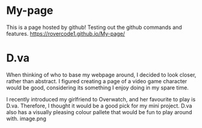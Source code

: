 # My-page
This is a page hosted by github!
Testing out the github commands and features.
https://rovercode1.github.io/My-page/

# D.va
When thinking of who to base my webpage around, I decided to look closer, rather than abstract.
I figured creating a page of a video game character would be good, considering its something I enjoy doing in my spare time.

I recently introduced my girlfriend to Overwatch, and her favourite to play is D.va. Therefore, I thought it would be a good pick for my mini project. 
D.va also has a visually pleasing colour pallete that would be fun to play around with.
image.png
 
